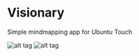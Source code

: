 # Visionary

Simple mindmapping app for Ubuntu Touch

![alt tag](https://myapps.developer.ubuntu.com/site_media/appmedia/2014/11/visionary-screenshot-v0.0.1.png)
![alt tag](https://myapps.developer.ubuntu.com/site_media/appmedia/2014/11/visionary-screenshot2-v0.0.1.png)
